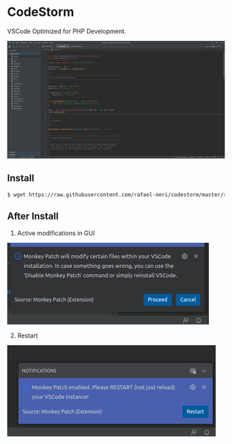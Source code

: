 # CodeStorm

VSCode Optimized for PHP Development.

![CodeStorm](https://github.com/rafael-neri/codestorm/raw/master/src/assets/screenshot-codestorm.png "CodeStorm")

## Install

```bash
$ wget https://raw.githubusercontent.com/rafael-neri/codestorm/master/src/install.sh -O - | sh
```

## After Install

1. Active modifications in GUI

![](https://github.com/rafael-neri/codestorm/raw/master/src/assets/monkey-patch.png)

2. Restart

![](https://github.com/rafael-neri/codestorm/raw/master/src/assets/restart.png)